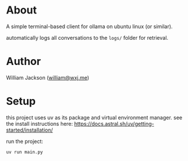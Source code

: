 # About

A simple terminal-based client for ollama on ubuntu linux (or similar).

automatically logs all conversations to the `logs/` folder for retrieval.

# Author

William Jackson (william@wxj.me)

# Setup
this project uses uv as its package and virtual environment manager.
see the install instructions here: https://docs.astral.sh/uv/getting-started/installation/

run the project:
```bash
uv run main.py
```
